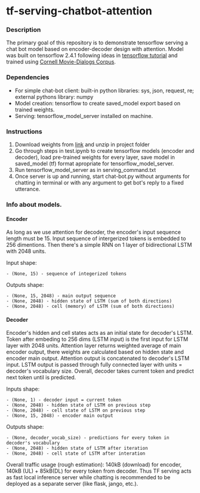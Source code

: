 # tf-serving-chatbot-attention
### Description
The primary goal of this repository is to demonstrate tensorflow serving a chat bot model based on encoder-decoder design with attention. Model was built on tensorflow 2.4.1 following ideas in [tensorflow tutorial](https://www.tensorflow.org/tutorials/text/nmt_with_attention) and trained using [Cornell Movie-Dialogs Corpus](https://www.cs.cornell.edu/~cristian/Cornell_Movie-Dialogs_Corpus.html).
### Dependencies
- For simple chat-bot client: built-in python libraries: sys, json, request, re; external pythons library: numpy
- Model creation: tensorflow to create saved_model export based on trained weights.
- Serving: tensorflow_model_server installed on machine.
### Instructions
1. Download weights from [link](https://drive.google.com/file/d/1uzhRE9q3arb13BGyJvAGS-j1FUuZFzub/view?usp=sharing) and unzip in project folder
2. Go through steps in test.ipynb to create tensorflow models (encoder and decoder), load pre-trained weights for every layer, save model in saved_model (tf) format apropriate for tensorflow_model_server.
3. Run tensorflow_model_server as in serving_command.txt
4. Once server is up and running, start chat-bot.py without arguments for chatting in terminal or with any argument to get bot's reply to a fixed utterance.

### Info about models.

#### Encoder
As long as we use attention for decoder, the encoder's input sequence length must be 15. Input sequence of intergerized tokens is embedded to 256 dimentions. Then there's a simple RNN on 1 layer of bidirectional LSTM with 2048 units.
    
Input shape: 

    - (None, 15) - sequence of integerized tokens

Outputs shape: 

    - (None, 15, 2048) - main output sequence
    - (None, 2048) - hidden state of LSTM (sum of both directions)
    - (None, 2048) - cell (memory) of LSTM (sum of both directions)

#### Decoder
Encoder's hidden and cell states acts as an initial state for decoder's LSTM. Token <START> after embeding to 256 dims (LSTM input) is the first input for LSTM layer with 2048 units. Attention layer returns weighted average of main encoder output, there weights are calculated based on hidden state and encoder main output. Attention output is concatenated to decoder's LSTM input. LSTM output is passed through fully connected layer with units = decoder's vocabulary size.
Overall, decoder takes current token and predict next token until <END> is predicted.
    
Inputs shape:

    - (None, 1) - decoder input = current token
    - (None, 2048) - hidden state of LSTM on previous step
    - (None, 2048) - cell state of LSTM on previous step
    - (None, 15, 2048) - encoder main output

Outputs shape:

    - (None, decoder_vocab_size) - predictions for every token in decoder's vocabulary
    - (None, 2048) - hidden state of LSTM after iteration
    - (None, 2048) - cell state of LSTM after interation

Overall traffic usage (rough estimation): 140kB (download) for encoder, 140kB (UL) + 85kB(DL) for every token from decoder. Thus TF serving acts as fast local inference server while chatting is recommended to be deployed as a separate server (like flask, jango, etc.).

